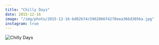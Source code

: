 ```yaml
---
title: "Chilly Days"
date: 2015-12-16
image: "/img/photo/2015-12-16-bd02b74c5962066f4270eea366d3056a.jpg"
instagram: true
---
```


![Chilly Days](/img/photo/2015-12-16-bd02b74c5962066f4270eea366d3056a.jpg)

